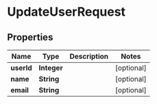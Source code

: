 # UpdateUserRequest

## Properties
Name | Type | Description | Notes
------------ | ------------- | ------------- | -------------
**userId** | **Integer** |  |  [optional]
**name** | **String** |  |  [optional]
**email** | **String** |  |  [optional]
